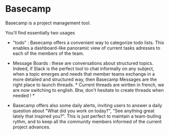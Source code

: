 # Basecamp

Basecamp is a project management tool. 

You'll find essentially two usages 

* "todo" : Basecamp offers a convenient way to categorize todo lists. This enables a dashboard-like panoramic view of current tasks adresses to each of the members of the team. 

* Message Boards : these are conversations about structured topics. Indeed, if Slack is the perfect tool to chat informally on any subject, when a topic emerges and needs that member teams exchange in a more detailed and structured way, then Basecamp Messages are the right place to launch threads. * Current threads are wirtten in french, we are now switching to english. Btw, don't hesitate to create threads when needed ! *

* Basecamp offers also some daily alerts, inviting users to answer a daily question about "What did you work on today?", "See anything great lately that inspired you?". This is just perfect to maintain a team-builing rythm, and to keep all the community members informed of the current project advances.
